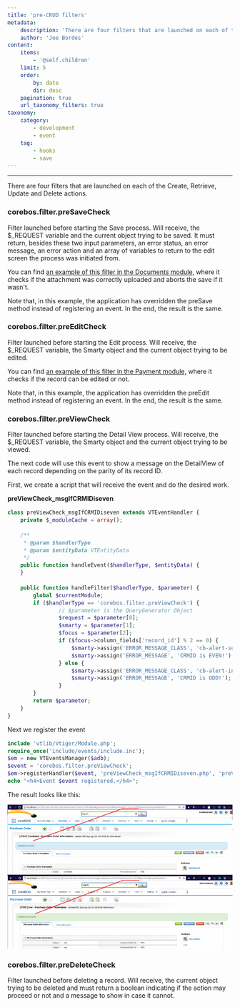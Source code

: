 ```yaml
---
title: 'pre-CRUD filters'
metadata:
    description: 'There are four filters that are launched on each of the Create, Retrieve, Update and Delete actions.'
    author: 'Joe Bordes'
content:
    items:
        - '@self.children'
    limit: 5
    order:
        by: date
        dir: desc
    pagination: true
    url_taxonomy_filters: true
taxonomy:
    category:
        - development
        - event
    tag:
        - hooks
        - save
---
```

---
There are four filters that are launched on each of the Create, Retrieve, Update and Delete actions.

### corebos.filter.preSaveCheck

Filter launched before starting the Save process. Will receive, the $_REQUEST variable and the current object trying to be saved. It must return, besides these two input parameters, an error status, an error message, an error action and an array of variables to return to the edit screen the process was initiated from.

You can find [an example of this filter in the Documents module,](https://github.com/tsolucio/corebos/blob/master/modules/Documents/Documents.php#L180) where it checks if the attachment was correctly uploaded and aborts the save if it wasn't. 

<div class="notices blue"> Note that, in this example, the application has overridden the preSave method instead of registering an event. In the end, the result is the same.
</div>

### corebos.filter.preEditCheck

Filter launched before starting the Edit process. Will receive, the $_REQUEST variable, the Smarty object and the current object trying to be edited.

You can find [an example of this filter in the Payment module,](https://github.com/tsolucio/corebos/blob/master/modules/CobroPago/CobroPago.php#L506) where it checks if the record can be edited or not.

<div class="notices blue"> Note that, in this example, the application has overridden the preEdit method instead of registering an event. In the end, the result is the same.
</div>

### corebos.filter.preViewCheck

Filter launched before starting the Detail View process. Will receive, the $_REQUEST variable, the Smarty object and the current object trying to be viewed.

The next code will use this event to show a message on the DetailView of each record depending on the parity of its record ID.

First, we create a script that will receive the event and do the desired work.

**preViewCheck_msgIfCRMIDiseven**

```php 
class preViewCheck_msgIfCRMIDiseven extends VTEventHandler {
	private $_moduleCache = array();
 
	/**
	 * @param $handlerType
	 * @param $entityData VTEntityData
	 */
	public function handleEvent($handlerType, $entityData) {
	}
 
	public function handleFilter($handlerType, $parameter) {
		global $currentModule;
		if ($handlerType == 'corebos.filter.preViewCheck') {
				// $parameter is the QueryGenerator Object
				$request = $parameter[0];
				$smarty = $parameter[1];
				$focus = $parameter[2];
				if ($focus->column_fields['record_id'] % 2 == 0) {
					$smarty->assign('ERROR_MESSAGE_CLASS', 'cb-alert-success');
					$smarty->assign('ERROR_MESSAGE', 'CRMID is EVEN!');
				} else {
					$smarty->assign('ERROR_MESSAGE_CLASS', 'cb-alert-info');
					$smarty->assign('ERROR_MESSAGE', 'CRMID is ODD!');
				}
		}
		return $parameter;
	}
}
```
Next we register the event

```php 
include 'vtlib/Vtiger/Module.php';
require_once('include/events/include.inc');
$em = new VTEventsManager($adb);
$event = 'corebos.filter.preViewCheck';
$em->registerHandler($event, 'preViewCheck_msgIfCRMIDiseven.php', 'preViewCheck_msgIfCRMIDiseven');
echo "<h4>Event $event registered.</h4>";
```
The result looks like this:

![](crmidevenodd.png?width=100%)

### corebos.filter.preDeleteCheck

Filter launched before deleting a record. Will receive, the current object trying to be deleted and must return a boolean indicating if the action may proceed or not and a message to show in case it cannot.


